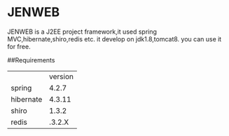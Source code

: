 JENWEB
===

JENWEB is a J2EE project framework,it used spring MVC,hibernate,shiro,redis etc. it develop on jdk1.8,tomcat8. you can use it for free.

##Requirements
<table>
<tr>
<td></td>
<td>version</td>
</tr>
<tr>
<td>spring</td>
<td>4.2.7</td>
</tr>
<tr>
<td>hibernate</td>
<td>4.3.11</td>
</tr>
<tr>
<td>shiro</td>
<td>1.3.2</td>
</tr>
<tr>
<td>redis</td>
<td>.3.2.X</td>
</tr>
</table>
